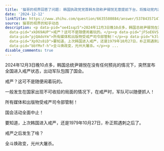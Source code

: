 ```yaml
---
title: '猫哥的视界回答了问题: 韩国执政党党首韩东勋称尹锡悦无意提前下台，将推动党内决定赞成弹劾，尹锡悦最终被弹劾的可能性大吗？'
date: '2024-12-12'
linkTitle: https://www.zhihu.com/question/6635580884/answer/53784357147
source: 猫哥的视界的知乎动态
description: <p data-pid="oe41sqz5">2024年12月3日晚10点多，韩国总统尹锡悦在没有任何预兆的情况下，突然宣布全国进入戒严状态，出动军队包围了国会。</p><p
  data-pid="xkD69AUP">戒严？这可不是随便闹着玩的。</p><p data-pid="jFSoE6VS">一般发生在国家出现不可收拾的局面的情况下，在戒严时，军队可以随便抓人！</p><p
  data-pid="pjQAdoYm">所有媒体和出版物受戒严司令部管制！</p><p data-pid="k3lgqR7_">国会活动全面中止！</p><p
  data-pid="Xp92s8iD">要知道，上次韩国进入戒严，还是1979年10月27日，朴正熙遇刺之后了。</p><p data-pid="0X_mMDnD">戒严之后发生了啥？</p><p
  data-pid="bbYMxf-h">全斗焕政变，光州大屠杀。</p><p ...
disable_comments: true
---
```

<p data-pid="oe41sqz5">2024年12月3日晚10点多，韩国总统尹锡悦在没有任何预兆的情况下，突然宣布全国进入戒严状态，出动军队包围了国会。</p><p data-pid="xkD69AUP">戒严？这可不是随便闹着玩的。</p><p data-pid="jFSoE6VS">一般发生在国家出现不可收拾的局面的情况下，在戒严时，军队可以随便抓人！</p><p data-pid="pjQAdoYm">所有媒体和出版物受戒严司令部管制！</p><p data-pid="k3lgqR7_">国会活动全面中止！</p><p data-pid="Xp92s8iD">要知道，上次韩国进入戒严，还是1979年10月27日，朴正熙遇刺之后了。</p><p data-pid="0X_mMDnD">戒严之后发生了啥？</p><p data-pid="bbYMxf-h">全斗焕政变，光州大屠杀。</p><p ...